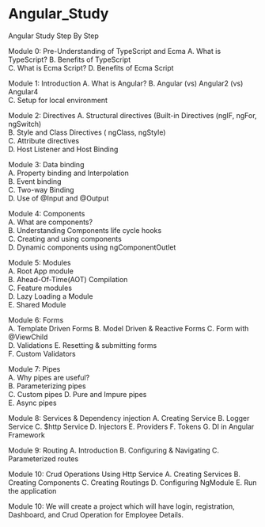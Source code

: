 # Angular_Study

Angular Study Step By Step

Module 0: Pre-Understanding of TypeScript and Ecma 
 A. What is TypeScript?
 B. Benefits of TypeScript  
 C. What is Ecma Script?
 D. Benefits of Ecma Script
 
 Module 1: Introduction 
 A. What is Angular? 
 B. Angular (vs) Angular2 (vs) Angular4  
 C. Setup for local environment 
 
 Module 2: Directives 
  A. Structural directives (Built-in Directives (ngIF, ngFor, ngSwitch)  
  B. Style and Class Directives ( ngClass, ngStyle)  
  C. Attribute directives  
  D. Host Listener and Host Binding
 
 Module 3: Data binding  
  A. Property binding and Interpolation  
  B. Event binding  
  C. Two-way Binding  
  D. Use of @Input and @Output  
 
 Module 4: Components  
  A. What are components?  
  B. Understanding Components life cycle hooks  
  C. Creating and using components  
  D. Dynamic components using ngComponentOutlet  
 
 Module 5: Modules  
  A. Root App module  
  B. Ahead-Of-Time(AOT) Compilation  
  C. Feature modules  
  D. Lazy Loading a Module  
  E. Shared Module   
 
 Module 6: Forms  
  A. Template Driven Forms 
  B. Model Driven & Reactive Forms 
  C. Form with @ViewChild  
  D. Validations 
  E. Resetting & submitting forms  
  F. Custom Validators  
 
 Module 7: Pipes  
  A. Why pipes are useful?  
  B. Parameterizing pipes  
  C. Custom pipes 
  D. Pure and Impure pipes  
  E. Async pipes  
 
 Module 8: Services & Dependency injection 
  A. Creating Service 
  B. Logger Service 
  C. $http Service 
  D. Injectors 
  E. Providers 
  F. Tokens 
  G. DI in Angular Framework  
 
 Module 9: Routing 
  A. Introduction 
  B. Configuring & Navigating 
  C. Parameterized routes  
 
 Module 10: Crud Operations Using Http Service 
  A. Creating Services 
  B. Creating Components 
  C. Creating Routings 
  D. Configuring NgModule 
  E. Run the application 
 
 Module 10: We will create a project which will have login, registration, Dashboard, and Crud Operation for Employee Details. 
 
